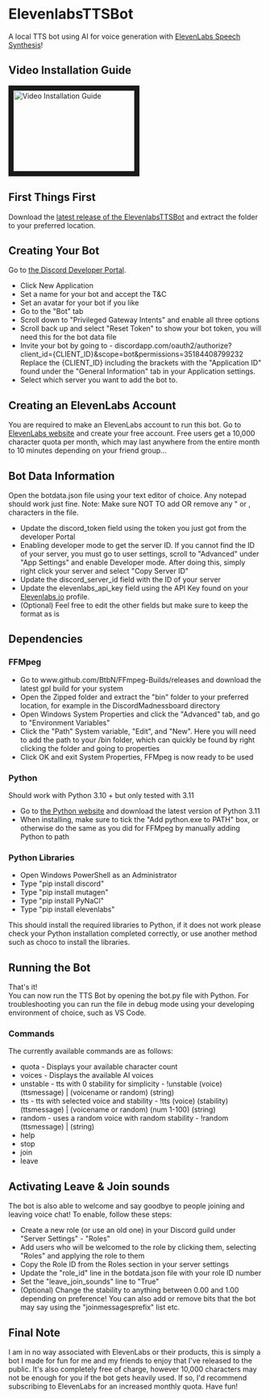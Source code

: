 <h1>ElevenlabsTTSBot</h1>
A local TTS bot using AI for voice generation with <a href="https://elevenlabs.io/speech-synthesis" target="_blank">ElevenLabs Speech Synthesis</a>!<br>
<h2>Video Installation Guide</h2>
<a href="http://www.youtube.com/watch?feature=player_embedded&v=VltJszc6w7" target="_blank">
 <img src="http://img.youtube.com/vi/VltJszc6w7/mqdefault.jpg" alt="Video Installation Guide" width="240" height="160" border="10" />
</a>
<h2>First Things First</h2>
Download the <a href="https://github.com/Rasmusb94/ElevenlabsTTSBot/releases" target="_blank">latest release of the ElevenlabsTTSBot</a> and extract the folder to your preferred location.
<h2>Creating Your Bot</h2>
Go to <a href="https://discord.com/developers/applications">the Discord Developer Portal</a>.
<ul>
  <li>Click New Application</li>
  <li>Set a name for your bot and accept the T&C</li>
  <li>Set an avatar for your bot if you like</li>
  <li>Go to the "Bot" tab</li>
  <li>Scroll down to "Privileged Gateway Intents" and enable all three options</li>
  <li>Scroll back up and select "Reset Token" to show your bot token, you will need this for the bot data file</li>
  <li>Invite your bot by going to - discordapp.com/oauth2/authorize?client_id={CLIENT_ID}&scope=bot&permissions=35184408799232
Replace the {CLIENT_ID} including the brackets with the "Application ID" found under the "General Information" tab in your Application settings.</li>
  <li>Select which server you want to add the bot to.</li>
</ul>
<h2>Creating an ElevenLabs Account</h2>
You are required to make an ElevenLabs account to run this bot. Go to <a href="https://elevenlabs.io/speech-synthesis" target="_blank">ElevenLabs website</a> and create your free account. Free users get a 10,000 character quota per month, which may last anywhere from the entire month to 10 minutes depending on your friend group...
<h2>Bot Data Information</h2>
Open the botdata.json file using your text editor of choice. Any notepad should work just fine.
Note: Make sure NOT TO add OR remove any " or , characters in the file.
<ul>
  <li>Update the discord_token field using the token you just got from the developer Portal</li>
  <li>Enabling developer mode to get the server ID.
If you cannot find the ID of your server, you must go to user settings, scroll to "Advanced" under "App Settings" and enable Developer mode.
After doing this, simply right click your server and select "Copy Server ID"</li>
  <li>Update the discord_server_id field with the ID of your server</li>
  <li>Update the elevenlabs_api_key field using the API Key found on your <a href="https://elevenlabs.io/speech-synthesis" target="_blank">Elevenlabs.io</a> profile.
  <li>(Optional) Feel free to edit the other fields but make sure to keep the format as is</li>
</ul>
<h2>Dependencies</h2>
<h3>FFMpeg</h3>
<ul>
  <li>Go to www.github.com/BtbN/FFmpeg-Builds/releases and download the latest gpl build for your system</li>
  <li>Open the Zipped folder and extract the "bin" folder to your preferred location, for example in the DiscordMadnessboard directory</li>
  <li>Open Windows System Properties and click the "Advanced" tab, and go to "Environment Variables"</li>
  <li>Click the "Path" System variable, "Edit", and "New". Here you will need to add the path to your /bin folder, which can quickly be found by right clicking the folder and going to properties</li>
  <li>Click OK and exit System Properties, FFMpeg is now ready to be used</li>
</ul>
<h3>Python</h3>
Should work with Python 3.10 + but only tested with 3.11
<ul>
  <li>Go to <a href="https://python.org/downloads/" target="_blank">the Python website</a> and download the latest version of Python 3.11</li>
  <li>When installing, make sure to tick the "Add python.exe to PATH" box, or otherwise do the same as you did for FFMpeg by manually adding Python to path</li>
</ul>
<h3>Python Libraries</h3>
<ul>
  <li>Open Windows PowerShell as an Administrator</li>
  <li>Type "pip install discord"</li>
  <li>Type "pip install mutagen"</li>
  <li>Type "pip install PyNaCl"</li>
  <li>Type "pip install elevenlabs"</li>
</ul>
This should install the required libraries to Python, if it does not work please check your Python installation completed correctly, or use another method such as choco to install the libraries.

<h2>Running the Bot</h2>
That's it!<br>
You can now run the TTS Bot by opening the bot.py file with Python. For troubleshooting you can run the file in debug mode using your developing environment of choice, such as VS Code.
<h3>Commands</h3>
The currently available commands are as follows:
<ul>
  <li>quota - Displays your available character count </li>
  <li>voices - Displays the available AI voices</li>
  <li>unstable - tts with 0 stability for simplicity - !unstable (voice) (ttsmessage) | (voicename or random) (string)</li>
  <li>tts - tts with selected voice and stability - !tts (voice) (stability) (ttsmessage) | (voicename or random) (num 1-100) (string)</li>
  <li>random - uses a random voice with random stability - !random (ttsmessage) | (string)</li>
  <li>help</li>
  <li>stop</li>
  <li>join</li>
  <li>leave</li>
</ul>

<h2>Activating Leave & Join sounds</h2>
The bot is also able to welcome and say goodbye to people joining and leaving voice chat! To enable, follow these steps:
<ul>
  <li>Create a new role (or use an old one) in your Discord guild under "Server Settings" - "Roles"</li>
  <li>Add users who will be welcomed to the role by clicking them, selecting "Roles" and applying the role to them</li>
  <li>Copy the Role ID from the Roles section in your server settings</li>
  <li>Update the "role_id" line in the botdata.json file with your role ID number</li>
  <li>Set the "leave_join_sounds" line to "True"</li>
  <li>(Optional) Change the stability to anything between 0.00 and 1.00 depending on preference! You can also add or remove bits that the bot may say using the "joinmessagesprefix" list etc.</li>
</ul>

<h2>Final Note</h2>
I am in no way associated with ElevenLabs or their products, this is simply a bot I made for fun for me and my friends to enjoy that I've released to the public. It's also completely free of charge, however 10,000 characters may not be enough for you if the bot gets heavily used. If so, I'd recommend subscribing to ElevenLabs for an increased monthly quota.
Have fun!
